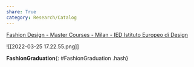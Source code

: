 ```yaml
---
share: True
category: Research/Catalog
---
```

[Fashion Design - Master Courses - Milan - IED Istituto Europeo di Design](https://www.ied.edu/milan/fashion-school/master-courses/fashion-design/MPA1353I)

![[2022-03-25 17.22.55.png]]

**FashionGraduation**{: #FashionGraduation .hash}  
